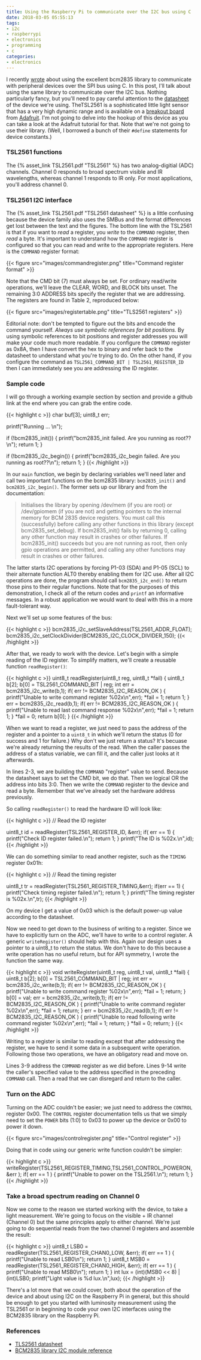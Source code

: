 ```yaml
---
title: Using the Raspberry Pi to communicate over the I2C bus using C
date: 2018-03-05 05:55:13
tags:
- i2c
- raspberrypi
- electronics
- programming
- c
categories:
- electronics
---
```

I recently [wrote](/2018/03/03/Implementing-ADC-using-Raspberry-Pi-and-MCP3008/) about using the excellent bcm2835 library to communicate with peripheral devices over the SPI bus using C. In this post, I'll talk about using the same library to communicate over the I2C bus. Nothing particularly fancy, but you'll need to pay careful attention to the [datasheet](pdf/TSL2561.pdf) of the device we're using. TheTSL2561 is a sophisticated little light sensor that has a very high dynamic range and is available on a [breakout board](https://www.adafruit.com/product/439) from [Adafruit](https://www.adafruit.com/). I'm not going to delve into the hookup of this device as you can take a look at the Adafruit tutorial for that. Note that we're not going to use their library. (Well, I borrowed a bunch of their `#define` statements for device constants.)

### TSL2561 functions

The {% asset_link TSL2561.pdf "TSL2561" %} has two analog-digitial (ADC) channels. Channel 0 responds to broad spectrum visible and IR wavelengths, whereas channel 1 responds to IR only. For most applications, you'll address channel 0.

### TSL2561 I2C interface

The {% asset_link TSL2561.pdf "TSL2561 datasheet" %} is a little confusing because the device family also uses the SMBus and the format differences get lost between the text and the figures. The bottom line with the TSL2561 is that if you want to _read_ a register, you _write_ to the `COMMAND` register, then _read_ a byte. It's important to understand how the `COMMAND` register is configured so that you can read and write to the appropriate registers. Here is the `COMMAND` register format:

{{< figure src="images/commandregister.png" title="Command register format" >}}

Note that the CMD bit (7) must always be set. For ordinary read/write operations, we'll leave the CLEAR, WORD, and BLOCK bits unset. The remaining 3:0 ADDRESS bits specify the register that we are addressing. The registers are found in Table 2, reproduced below:

{{< figure src="images/registertable.png" title="TLS2561 registers" >}}

Editorial note: don't be tempted to figure out the bits and encode the command yourself. _Always use symbolic references for bit positions._ By using symbolic references to bit positions and register addresses you will make your code much more readable. If you configure the `COMMAND` register as 0x8A, then I have convert the hex to binary and refer back to the datasheet to understand what you're trying to do. On the other hand, if you configure the command as `TSL2561_COMMAND_BIT | TSL2561_REGISTER_ID` then I can immediately see you are addressing the ID register.

### Sample code

I will go through a working example section by section and provide a github link at the end where you can grab the entire code.

{{< highlight c >}}
char buf[3];
uint8_t err;

printf("Running ... \n");

if (!bcm2835_init())
{
  printf("bcm2835_init failed. Are you running as root??\n");
  return 1;
}

 if (!bcm2835_i2c_begin())
 {
    printf("bcm2835_i2c_begin failed. Are you running as root??\n");
    return 1;
 }
{{< /highlight >}}

In our `main` function, we begin by declaring variables we'll need later and call two important functions on the bcm2835 library: `bcm2835_init()` and `bcm2835_i2c_begin()`. The former sets up our library and from the documentation:

> Initialises the library by opening /dev/mem (if you are root) or /dev/gpiomem (if you are not) and getting pointers to the internal memory for BCM 2835 device registers. You must call this (successfully) before calling any other functions in this library (except bcm2835_set_debug). If bcm2835_init() fails by returning 0, calling any other function may result in crashes or other failures. If bcm2835_init() succeeds but you are not running as root, then only gpio operations are permitted, and calling any other functions may result in crashes or other failures.

The latter starts I2C operations by forcing P1-03 (SDA) and P1-05 (SCL) to their alternate function ALT0 thereby enabling them for I2C use. After all I2C operations are done, the program should call `bcm2835_i2c_end()` to return those pins to their regular functions. Note that for the purposes of this demonstration, I check all of the return codes and `printf` an informative messages. In a robust application we would want to deal with this in a more fault-tolerant way.

Next we'll set up some features of the bus:

{{< highlight c >}}
bcm2835_i2c_setSlaveAddress(TSL2561_ADDR_FLOAT);
bcm2835_i2c_setClockDivider(BCM2835_I2C_CLOCK_DIVIDER_150);
{{< /highlight >}}

After that, we ready to work with the device. Let's begin with a simple reading of the ID register. To simplify matters, we'll create a reusable function `readRegister()`:

{{< highlight c >}}
uint8_t readRegister(uint8_t reg, uint8_t *fail) {
	uint8_t b[2];
	b[0] = TSL2561_COMMAND_BIT | reg;
	int err = bcm2835_i2c_write(b,1);
	if( err != BCM2835_I2C_REASON_OK ) {
		printf("Unable to write command register %02x\n",err);
		*fail = 1; return 1;
	}
	err = bcm2835_i2c_read(b,1);
	if( err != BCM2835_I2C_REASON_OK ) {
		printf("Unable to read last command response %02x\n",err);
		*fail = 1; return 1;
	}
	*fail = 0;
	return b[0];
}
{{< /highlight >}}

When we want to read a register, we just need to pass the address of the register and a pointer to a `uint8_t` in which we'll return the status (0 for success and 1 for failure.) Why don't we just return a status? It's becuase we're already returning the results of the read. When the caller passes the address of a status variable, we can fill it, and the caller just looks at it afterwards.

In lines 2-3, we are building the `COMMAND` "register" value to send. Because the datasheet says to set the CMD bit, we do that. Then we logical OR the address into bits 3:0. Then we write the `COMMAND` register to the device and read a byte. Remember that we've already set the hardware address previously.

So calling `readRegister()` to read the hardware ID will look like:

{{< highlight c >}}
//	Read the ID register

uint8_t id = readRegister(TSL2561_REGISTER_ID, &err);
if( err == 1) {
	printf("Check ID register failed.\n"); return 1;
}
printf("The ID is %02x.\n",id);
{{< /highlight >}}

We can do something similar to read another register, such as the `TIMING` register 0x01h:

{{< highlight c >}}
//	Read the timing register

uint8_t tr = readRegister(TSL2561_REGISTER_TIMING,&err);
if(err == 1) {
	printf("Check timing register failed.\n");
	return 1;
}
printf("The timing register is %02x.\n",tr);
{{< /highlight >}}

On my device I get a value of 0x03 which is the default power-up value according to the datasheet.

Now we need to get down to the business of writing to a register. Since we have to explicitly turn on the ADC, we'll have to write to a control register. A generic `writeRegister()` should help with this. Again our design uses a pointer to a uint8_t to return the status. We don't have to do this because a write operation has no useful return, but for API symmetry, I wrote the function the same way.

{{< highlight c >}}
void writeRegister(uint8_t reg, uint8_t val, uint8_t *fail) {
	uint8_t b[2];
	b[0] = TSL2561_COMMAND_BIT | reg;
	int err = bcm2835_i2c_write(b,1);
	if( err != BCM2835_I2C_REASON_OK ) {
		printf("Unable to write command register %02x\n",err);
		*fail = 1; return;
	}
	b[0] = val;
	err = bcm2835_i2c_write(b,1);
	if( err != BCM2835_I2C_REASON_OK ) {
		printf("Unable to write command register %02x\n",err);
		*fail = 1; return;
	}
	err = bcm2835_i2c_read(b,1);
	if( err != BCM2835_I2C_REASON_OK ) {
		printf("Unable to read following write command register %02x\n",err);
		*fail = 1; return;
	}
	*fail = 0;
	return;
}
{{< /highlight >}}

Writing to a register is similar to reading except that after addressing the register, we have to send it some data in a subsequent write operation. Following those two operations, we have an obligatory read and move on.

Lines 3-9 address the `COMMAND` register as we did before. Lines 9-14 write the caller's specified value to the address specified in the preceding `COMMAND` call. Then a read that we can disregard and return to the caller.

### Turn on the ADC

Turning on the ADC couldn't be easier; we just need to address the `CONTROL` register 0x00. The `CONTROL` register documentation tells us that we simply need to set the `POWER` bits (1:0) to 0x03 to power up the device or 0x00 to power it down.

{{< figure src="images/controlregister.png" title="Control register" >}}

Doing that in code using our generic write function couldn't be simpler:

{{< highlight c >}}
writeRegister(TSL2561_REGISTER_TIMING,TSL2561_CONTROL_POWERON, &err );
if( err == 1 ) {
	printf("Unable to power on the TSL2561.\n"); return 1;
}
{{< /highlight >}}

### Take a broad spectrum reading on Channel 0

Now we come to the reason we started working with the device, to take a light measurement. We're going to focus on the visible + IR channel (Channel 0) but the same principles apply to either channel. We're just going to do sequential reads from the two channel 0 registers and assemble the result:

{{< highlight c >}}
uint8_t LSB0 = readRegister(TSL2561_REGISTER_CHAN0_LOW, &err);
if( err == 1 ) {
	printf("Unable to read LSB0\n"); return 1;
}
uint8_t MSB0 = readRegister(TSL2561_REGISTER_CHAN0_HIGH, &err);
if( err == 1 ) {
	printf("Unable to read MSB0\n"); return 1;
}
int lux = (int)(MSB0 << 8) | (int)LSB0;
printf("Light value is %d lux.\n",lux);
{{< /highlight >}}

There's a lot more that we could cover, both about the operation of the device and about using I2C on the Raspberry Pi in general, but this should be enough to get you started with luminosity measurement using the TSL2561 or in beginning to code your own I2C interfaces using the BCM2835 library on the Raspberry Pi.

### References

- [TLS2561 datasheet](pdf/TSL2561.pdf)
- [BCM2835 library I2C module reference](http://www.airspayce.com/mikem/bcm2835/group__i2c.html)
